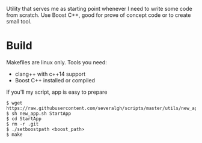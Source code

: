 Utility that serves me as starting point whenever I need to write some code from scratch.
Use Boost C++, good for prove of concept code or to create small tool.

# Build

Makefiles are linux only. Tools you need:
* clang++ with c++14 support
* Boost C++ installed or compiled

If you'll my script, app is easy to prepare

````
$ wget https://raw.githubusercontent.com/severalgh/scripts/master/utils/new_app.sh
$ sh new_app.sh StartApp
$ cd StartApp
$ rm -r .git
$ ./setboostpath <boost_path>
$ make
````


